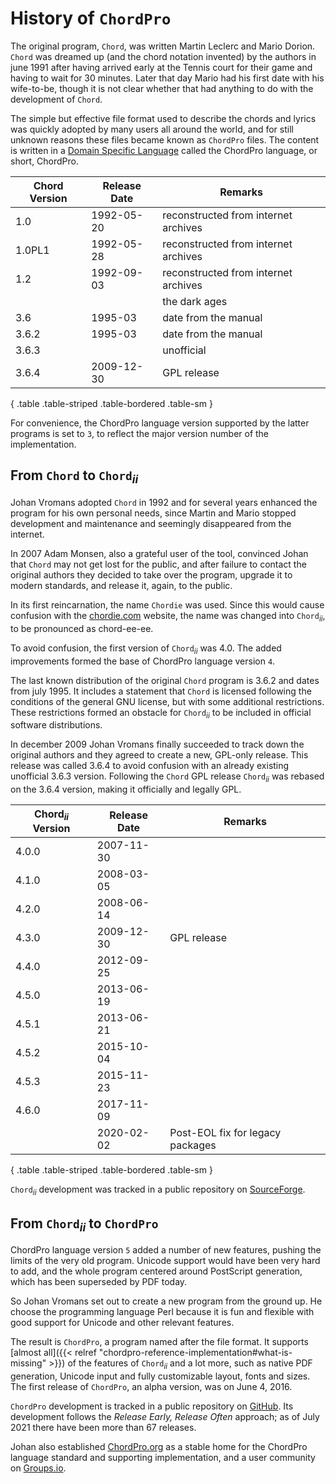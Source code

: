 # History of `ChordPro`

The original program, `Chord`, was written
Martin Leclerc and Mario Dorion.
`Chord` was dreamed up (and the chord notation
invented) by the authors in june 1991 after having arrived early at
the Tennis court for their game and having to wait for 30 minutes.
Later that day Mario had his first date with his wife-to-be, though it
is not clear whether that had anything to do with the development of
`Chord`.

The simple but effective file format used to describe the chords and
lyrics was quickly adopted by many users all around the world, and for
still unknown reasons these files became known as `ChordPro` files.
The content is written in a [Domain Specific Language](https://en.wikipedia.org/wiki/Domain-specific_language) called the
ChordPro language, or short, ChordPro.

| Chord Version | Release Date     | Remarks |
|---------|----------|---|
| 1.0 | 1992-05-20 | reconstructed from internet archives|
| 1.0PL1 | 1992-05-28 | reconstructed from internet archives|
| 1.2 | 1992-09-03 | reconstructed from internet archives|
| | | the dark ages |
| 3.6 | 1995-03 | date from the manual|
| 3.6.2 | 1995-03 | date from the manual|
| 3.6.3 | | unofficial |
| 3.6.4 | 2009-12-30 | GPL release |
{ .table .table-striped .table-bordered .table-sm }

For convenience, the ChordPro language version supported by the latter
programs is set to `3`, to reflect the major version number of the
implementation.

## From `Chord` to `Chord`<sub><i>ii</i></sub>

Johan Vromans adopted `Chord` in 1992 and for several
years enhanced the program for his own personal needs,
since Martin and Mario stopped development and maintenance
and seemingly disappeared from the internet.

In 2007 Adam Monsen, also a grateful user of the tool, convinced
Johan that `Chord` may not get lost for the public, and after failure
to contact the original authors they decided to take over the program,
upgrade it to modern standards, and release it, again, to the
public. 

In its first reincarnation, the name `Chordie` was used.
Since this would cause confusion with the [chordie.com](https://www.chordie.com) website,
the name was changed into `Chord`<sub><i>ii</i></sub>,
to be pronounced as chord-ee-ee.

To avoid confusion, the first version of `Chord`<sub><i>ii</i></sub> was 4.0.
The added improvements formed the base of ChordPro language version `4`.

The last known distribution of the original `Chord`
program is 3.6.2 and dates from july 1995. It includes a statement
that `Chord` is licensed following the conditions of the
general GNU license, but with some additional restrictions. These
restrictions formed an obstacle for
`Chord`<sub><i>ii</i></sub> to be included in official
software distributions.

In december 2009 Johan Vromans finally succeeded to track down the
original authors and they agreed to create a new, GPL-only release.
This release was called 3.6.4 to avoid confusion with an already
existing unofficial 3.6.3 version. Following the `Chord` GPL release
`Chord`<sub><i>ii</i></sub> was rebased on the 3.6.4 version, making
it officially and legally GPL.

| Chord<sub><i>ii</i></sub> Version | Release Date     | Remarks |
|---------|----------|---|
| 4.0.0 | 2007-11-30 ||
| 4.1.0 | 2008-03-05 ||
| 4.2.0 | 2008-06-14 ||
| 4.3.0 | 2009-12-30 | GPL release |
| 4.4.0 | 2012-09-25 ||
| 4.5.0 | 2013-06-19 ||
| 4.5.1 | 2013-06-21 ||
| 4.5.2 | 2015-10-04 ||
| 4.5.3 | 2015-11-23 ||
| 4.6.0 | 2017-11-09 ||
| | 2020-02-02 | Post-EOL fix for legacy packages |
{ .table .table-striped .table-bordered .table-sm }

`Chord`<sub><i>ii</i></sub> development was tracked in a public repository on
[SourceForge](https://sourceforge.net/projects/chordii).


## From `Chord`<sub><i>ii</i></sub> to `ChordPro`

ChordPro language version `5` added a number of new features,
pushing the limits of the very old program.
Unicode support would have been very hard to add,
and the whole program centered around PostScript generation,
which has been superseded by PDF today.

So Johan Vromans set out to create a new program from the ground up.
He choose the programming language Perl because it is fun and flexible
with good support for Unicode and other relevant features.

The result is `ChordPro`, a program named after the file format.
It supports [almost all]({{< relref "chordpro-reference-implementation#what-is-missing" >}}) of the features of `Chord`<sub><i>ii</i></sub> and a lot more,
such as native PDF generation, Unicode input and fully customizable layout, fonts and sizes.
The first release of `ChordPro`, an alpha version, was on June 4, 2016. 

`ChordPro` development is tracked in a public repository on
[GitHub](https://github.com/chordpro/chordpro).
Its development follows the _Release Early, Release Often_ approach;
as of July 2021 there have been more than 67 releases.
 
Johan also established [ChordPro.org](https://www.chordpro.org) as
a stable home for the ChordPro language standard and supporting
implementation, and a user community on [Groups.io](https://groups.io/g/ChordPro).
